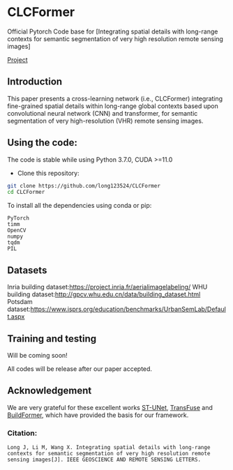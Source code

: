 # CLCFormer

Official Pytorch Code base for [Integrating spatial details with long-range contexts for semantic segmentation of very high resolution remote sensing images]

[Project](https://github.com/long123524/CLCFormer)

## Introduction

This paper presents a cross-learning network (i.e., CLCFormer) integrating fine-grained spatial details within long-range global contexts based upon convolutional neural network (CNN) and transformer, for semantic segmentation of very high-resolution (VHR) remote sensing images. 

## Using the code:

The code is stable while using Python 3.7.0, CUDA >=11.0

- Clone this repository:
```bash
git clone https://github.com/long123524/CLCFormer
cd CLCFormer
```

To install all the dependencies using conda or pip:

```
PyTorch
timm
OpenCV
numpy
tqdm
PIL
```

## Datasets

Inria building dataset:https://project.inria.fr/aerialimagelabeling/
WHU building dataset:http://gpcv.whu.edu.cn/data/building_dataset.html
Potsdam dataset:https://www.isprs.org/education/benchmarks/UrbanSemLab/Default.aspx


## Training and testing
Will be coming soon!

All codes will be release after our paper accepted.

## Acknowledgement
We are very grateful for these excellent works [ST-UNet](https://github.com/XinnHe/ST-UNet), [TransFuse](https://github.com/Rayicer/TransFuse) and [BuildFormer](https://github.com/WangLibo1995/BuildFormer), which have provided the basis for our framework.

### Citation:
```
Long J, Li M, Wang X. Integrating spatial details with long-range contexts for semantic segmentation of very high resolution remote sensing images[J]. IEEE GEOSCIENCE AND REMOTE SENSING LETTERS.
```
